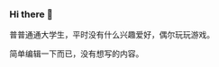 ### Hi there 👋

普普通通大学生，平时没有什么兴趣爱好，偶尔玩玩游戏。

简单编辑一下而已，没有想写的内容。

<!--
**Flatday/Flatday** is a ✨ _special_ ✨ repository because its `README.md` (this file) appears on your GitHub profile.

Here are some ideas to get you started:

- 🔭 I’m currently working on ...
- 🌱 I’m currently learning ...
- 👯 I’m looking to collaborate on ...
- 🤔 I’m looking for help with ...
- 💬 Ask me about ...
- 📫 How to reach me: ...
- 😄 Pronouns: ...
- ⚡ Fun fact: ...
-->
